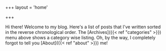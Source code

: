 +++
layout = 'home'

+++

Hi there! Welcome to my blog. Here's a list of posts that I've written sorted in the reverse chronological order. The [Archives]({{< ref "categories" >}}) menu above shows a category wise listing. Oh, by the way, I completely forgot to tell you [About]({{< ref "about" >}}) me!
